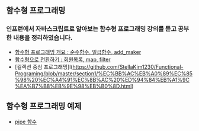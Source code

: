 ## 함수형 프로그래밍
### 인프런에서 자바스크립트로 알아보는 함수형 프로그래밍 강의를 듣고 공부한 내용을 정리하였습니다.
* [함수형 프로그래밍 개요 : 순수함수, 일급함수, add_maker](https://github.com/StellaKim1230/Functional-Programing/blob/master/section1/%ED%95%A8%EC%88%98%ED%98%95%20%ED%94%84%EB%A1%9C%EA%B7%B8%EB%9E%98%EB%B0%8D%20%EA%B0%9C%EC%9A%94.html)
* [함수형으로 전환하기 : 회원목록, map, filter](https://github.com/StellaKim1230/Functional-Programing/blob/master/section1/%ED%95%A8%EC%88%98%ED%98%95%EC%9C%BC%EB%A1%9C%20%EC%A0%84%ED%99%98%ED%95%98%EA%B8%B0.html)
* [컬렉션 중심 프로그래밍]l(https://github.com/StellaKim1230/Functional-Programing/blob/master/section1/%EC%BB%AC%EB%A0%89%EC%85%98%20%EC%A4%91%EC%8B%AC%20%ED%94%84%EB%A1%9C%EA%B7%B8%EB%9E%98%EB%B0%8D.html)

## 함수형 프로그래밍 예제
* [pipe 함수](https://github.com/StellaKim1230/Functional-Programing/blob/master/example/pipe.js)